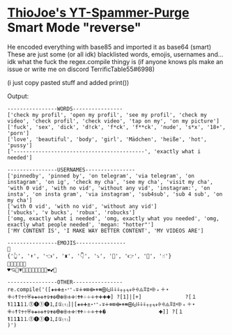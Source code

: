 # [ThioJoe's YT-Spammer-Purge](https://github.com/ThioJoe/YT-Spammer-Purge/) Smart Mode "reverse"
He encoded everything with base85 and imported it as base64 (smart)
These are just some (or all idk) blacklisted words, emojis, usernames and... idk what the fuck the regex.compile thingy is (if anyone knows pls make an issue or write me on discord TerrificTable55#6998)

(i just copy pasted stuff and added print())

Output:
```
----------------WORDS----------------
['check my profil', 'open my profil', 'see my profil', 'check my video', 'check profil', 'check video', 'tap on my', 'on my picture']
['fuck', 'sex', 'dick', 'd!ck', 'f*ck', 'f**ck', 'nude', 's*x', '18+', 'porn']
['love', 'beautiful', 'body', 'girl', 'Mädchen', 'heiße', 'hot', 'pussy']
['------------------------------------------', 'exactly what i needed']

----------------USERNAMES----------------
['pinnedby', 'pinned by', 'on telegram', 'via telegram', 'on instagram', 'on ig', 'check my cha', 'see my cha', 'visit my cha', 'with 0 vid', 'with no vid', 'without any vid', 'instagram:', 'on insta', 'on insta gram', 'via instagram', 'sub4sub', 'sub 4 sub', 'on my cha']
['with 0 vid', 'with no vid', 'without any vid']
['vbucks', 'v bucks', 'robux', 'robucks']
['omg, exactly what i needed', 'omg, exactly what you needed', 'omg, exactly what people needed', 'megan: "hotter"']
['MY CONTENT IS', 'I MAKE WAY BETTER CONTENT', 'MY VIDEOS ARE']

----------------EMOJIS----------------
🔞
{'👆', '⬆', '👈', '♜', '👇', '⤵', '💬', '👉', '🔼', '☝'}
👅😘😍💋👙🍌
♥💘💖💗💓💙💚💛💜🧡💝🖤❤💕💞

----------------OTHER----------------
re.compile('([✚✙➕±˖ᐩ⁺₊∓∔⊕⊞⟴⧺⧻⨁⨄⨢⨣⨤⨥⨦⨧⨨⨭⨮⨹⩱⩲⬲﹢＋᛭⁜☩☨☦♰♱⛨✙✚✛✜✝✞✟✠Ꚛꚛ🕀🕁🕂🕆🕇🕈🞡🞢🞣🞤🞥🞦🞧] ?[1]|[+]              ?[１𝟏𝟙𝟣𝟭𝟷⒈⓵❶➀➊🄂߁①⑴]|[✚✙➕±˖ᐩ⁺₊∓∔⊕⊞⟴⧺⧻⨁⨄⨢⨣⨤⨥⨦⨧⨨⨭⨮⨹⩱⩲⬲﹢＋᛭⁜☩☨☦♰♱⛨✙✚✛✜✝✞✟✠Ꚛꚛ🕀🕁🕂🕆🕇🕈🞡🞢🞣🞤🞥�                 🞧]] ?[１𝟏𝟙𝟣𝟭𝟷⒈⓵❶➀➊🄂߁①⑴]       
)')
```
